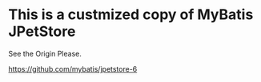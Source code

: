 This is a custmized copy of MyBatis JPetStore
=================

See the Origin Please. 

https://github.com/mybatis/jpetstore-6
